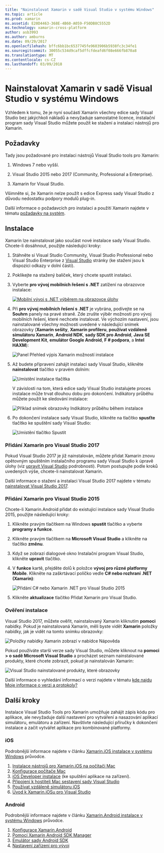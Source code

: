 ```yaml
---
title: "Nainstalovat Xamarin v sadě Visual Studio v systému Windows"
ms.topic: article
ms.prod: xamarin
ms.assetid: E20D4463-368E-4B60-A059-F50DB8C5552D
ms.technology: xamarin-cross-platform
author: asb3993
ms.author: amburns
ms.date: 09/29/2017
ms.openlocfilehash: bffc6bb1bc6537745fe9603906b5938fc3c34fe1
ms.sourcegitcommit: 30055c534d9caf5dffcfdeafd6f08e666fb870a8
ms.translationtype: MT
ms.contentlocale: cs-CZ
ms.lasthandoff: 03/09/2018
---
```

# <a name="installing-xamarin-in-visual-studio-on-windows"></a>Nainstalovat Xamarin v sadě Visual Studio v systému Windows

Vzhledem k tomu, že je nyní součástí Xamarin všechny edice sady Visual Studio bez jakýchkoli nákladů a nevyžaduje samostatné licence, instalační program sady Visual Studio můžete použít ke stažení a instalaci nástrojů pro Xamarin.

<a name="requirements" />

## <a name="requirements"></a>Požadavky

Tady jsou požadované pro instalaci nástrojů Visual Studio tools pro Xamarin:

1. Windows 7 nebo vyšší.

2. Visual Studio 2015 nebo 2017 (Community, Professional a Enterprise).

3. Xamarin for Visual Studio.

Všimněte si, že Xamarin nelze použít s edice Express sady Visual Studio z důvodu nedostatku podpory modulů plug-in.

Další informace o požadavcích pro instalaci a použití Xamarin najdete v tématu [požadavky na systém](~/cross-platform/get-started/requirements.md).


<a name="installation" />

## <a name="installation"></a>Instalace

Xamarin lze nainstalovat jako součást nové instalace sady Visual Studio.
Chcete-li dosáhnout, použijte následující kroky:

1. Stáhněte si Visual Studio Community, Visual Studio Professional nebo Visual Studio Enterprise z [Visual Studio](https://www.visualstudio.com/vs/) stránky (ke stažení jsou k dispozici odkazy v dolní části).

2. Poklikejte na stažený balíček, který chcete spustit instalaci.

3. Vyberte **pro vývoj mobilních řešení s .NET** zatížení na obrazovce instalace: 

    [![Mobilní vývoj s .NET výběrem na obrazovce úlohy](windows-images/01-mobile-dev-workload-sml.png)](windows-images/01-mobile-dev-workload.png#lightbox)

4. Při **pro vývoj mobilních řešení s .NET** je vybrána, podívejte se na **Souhrn** panely na pravé straně. Zde zrušte výběr možnosti pro vývoj mobilních řešení, které nechcete instalovat. Ve výchozím nastavení, jsou nainstalované všechny možnosti uvedené v následující snímek obrazovky (**Xamarin sešity**, **Xamarin profileru**, **používat vzdáleně simulátoru Xamarin**,  **Android NDK**, **sady SDK pro Android**, **Java SE Development Kit**, **emulátor Google Android**, **F # podpora**, a **Intel HAXM**):

    ![Panel Přehled výpis Xamarin možností instalace](windows-images/02-summary.png)

5. Až budete připravení zahájit instalaci sady Visual Studio, klikněte **nainstalovat** tlačítko v pravém dolním:

    ![Umístění instalace tlačítka](windows-images/03-click-install.png)

   V závislosti na tom, která edice sady Visual Studio instalujete proces instalace může trvat dlouhou dobu pro dokončení. Indikátory průběhu můžete použít ke sledování instalace:

    ![Příklad snímek obrazovky Indikátory průběhu během instalace](windows-images/04-progress-bars.png)

6. Po dokončení instalace sady Visual Studio, klikněte na tlačítko **spusťte** tlačítko ke spuštění sady Visual Studio:

    ![Umístění tlačítko Spustit](windows-images/05-launch.png)


<a name="vs2017" />

### <a name="adding-xamarin-to-visual-studio-2017"></a>Přidání Xamarin pro Visual Studio 2017

Pokud Visual Studio 2017 je již nainstalován, můžete přidat Xamarin znovu opětovným spuštěním instalačního programu sady Visual Studio k úpravě úlohy (viz [upravit Visual Studio](https://docs.microsoft.com/visualstudio/install/modify-visual-studio) podrobnosti). Potom postupujte podle kroků uvedených výše, chcete-li nainstalovat Xamarin.

Další informace o stažení a instalaci Visual Studio 2017 najdete v tématu [nainstalovat Visual Studio 2017](https://docs.microsoft.com/visualstudio/install/install-visual-studio).


<a name="vs2015" />

### <a name="adding-xamarin-to-visual-studio-2015"></a>Přidání Xamarin pro Visual Studio 2015

Chcete-li Xamarin.Android přidat do existující instalace sady Visual Studio 2015, použijte následující kroky:

1. Klikněte pravým tlačítkem na Windows **spustit** tlačítko a vyberte **programy a funkce**.

2. Klikněte pravým tlačítkem na **Microsoft Visual Studio** a klikněte na tlačítko **změnu**.

3. Když se zobrazí dialogové okno Instalační program Visual Studio, klikněte **upravit** tlačítko.

4. V **funkce** kartě, přejděte dolů k položce **vývoj pro různé platformy Mobile**. Klikněte na zaškrtávací políčko vedle **C# nebo rozhraní .NET (Xamarin)**:

    ![Přidání C# nebo Xamarin .NET pro Visual Studio 2015](windows-images/06-add-xamarin.png)

5. Klikněte **aktualizace** tlačítko Přidat Xamarin pro Visual Studio.


<a name="verifying" />

### <a name="verifying-installation"></a>Ověření instalace

Visual Studio 2017, můžete ověřit, nainstalovaný Xamarin kliknutím **pomoci** nabídky. Pokud je nainstalovaná Xamarin, měli byste vidět **Xamarin** položky nabídky, jak je vidět na tomto snímku obrazovky:

![Položky nabídky Xamarin zobrazí v nabídce Nápověda](windows-images/12-xamarin-menu-item.png)

Pokud používáte starší verze sady Visual Studio, můžete kliknout na **pomoci > o sadě Microsoft Visual Studio** a procházet seznam nainstalované produkty, které chcete zobrazit, pokud je nainstalován Xamarin:

![Visual Studio nainstalované produkty, které obrazovky](windows-images/13-xamarin-is-installed.png)

Další informace o vyhledání informací o verzi najdete v tématu [kde najdu Moje informace o verzi a protokoly?](~/cross-platform/troubleshooting/questions/version-logs.md)

<a name="nextsteps" />

## <a name="next-steps"></a>Další kroky

Instalace Visual Studio Tools pro Xamarin umožňuje zahájit zápis kódu pro aplikace, ale nevyžaduje další nastavení pro vytváření a nasazování aplikací simulátoru, emulátoru a zařízení. Navštivte následující příručky k dokončení instalace a začít vytvářet aplikace pro kombinované platformy.

### <a name="ios"></a>iOS

Podrobnější informace najdete v článku [Xamarin.iOS instalace v systému Windows](~/ios/get-started/installation/windows/index.md) průvodce. 

1. [Instalace nástrojů pro Xamarin.iOS na počítači Mac](~/ios/get-started/installation/windows/index.md#installation)
2. [Konfigurace počítače Mac](~/ios/get-started/installation/windows/index.md#configuration)
3. [iOS Developer instalace](~/ios/get-started/installation/windows/index.md#developersetup) (ke spuštění aplikace na zařízení).
4. [Připojení k hostiteli Mac sestavení sady Visual Studio](~/ios/get-started/installation/windows/index.md#connectingtomac)
5. [Používat vzdáleně simulátoru iOS](~/tools/ios-simulator.md)
6. [Úvod k Xamarin.iOSu pro Visual Studio](~/ios/get-started/installation/windows/introduction-to-xamarin-ios-for-visual-studio.md)

### <a name="android"></a>Android

Podrobnější informace najdete v článku [Xamarin.Android instalace v systému Windows](~/android/get-started/installation/windows.md) průvodce.

1. [Konfigurace Xamarin.Android](~/android/get-started/installation/windows.md#configuration)
2. [Pomocí Xamarin Android SDK Manager](~/android/get-started/installation/android-sdk.md?ide=vs)
3. [Emulátor sady Android SDK](~/android/get-started/installation/android-emulator/index.md)
4. [Nastavení zařízení pro vývoj](~/android/get-started/installation/set-up-device-for-development.md)
